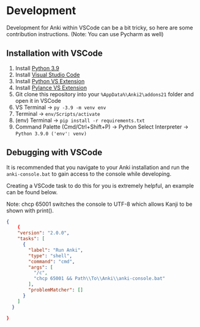 # Development
Development for Anki within VSCode can be a bit tricky, so here are some contribution instructions. (Note: You can use Pycharm as well)

## Installation with VSCode
1. Install [Python 3.9](https://www.python.org/downloads/release/python-390/)
2. Install [Visual Studio Code](https://code.visualstudio.com/)
3. Install [Python VS Extension](https://marketplace.visualstudio.com/items?itemName=ms-python.python)
4. Install [Pylance VS Extension]()
5. Git clone this repository into your `%AppData%\Anki2\addons21` folder and open it in VSCode
6. VS Terminal -> `py -3.9 -m venv env`
7. Terminal -> `env/Scripts/activate`
8. (env) Terminal -> `pip install -r requirements.txt`
9. Command Palette (Cmd/Ctrl+Shift+P) -> Python Select Interpreter -> `Python 3.9.0 ('env': venv)`

## Debugging with VSCode
It is recommended that you navigate to your Anki installation and run the `anki-console.bat` to gain access to the console while developing.

Creating a VSCode task to do this for you is extremely helpful, an example can be found below.

Note: chcp 65001 switches the console to UTF-8 which allows Kanji to be shown with print().

```json
{
    {
    "version": "2.0.0",
    "tasks": [
      {
        "label": "Run Anki",
        "type": "shell",
        "command": "cmd",
        "args": [
          "/c",
          "chcp 65001 && Path\\To\\Anki\\anki-console.bat"
        ],
        "problemMatcher": []
      }
    ]
  }
  
}
```
